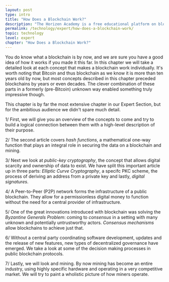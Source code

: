 ```yaml
---
layout: post
type: intro
title: "How Does a Blockchain Work?"
description: "The Horizen Academy is a free educational platform on blockchain technology, cryptocurrency, and privacy. This chapter is is not available yet. We add content frequently, sign up for our newsletter for notifications when it's released."
permalink: /technology/expert/how-does-a-blockchain-work/
topic: technology
level: expert
chapter: "How Does a Blockchain Work?"
---
```


You do know what a blockchain is by now, and we are sure you have a good idea of how it works if you made it this far. In this chapter we will take a detailed look at each concept that makes a blockchain work individually. It's worth noting that Bitcoin and thus blockchain as we know it is  more than ten years old by now, but most concepts described in this chapter preceded blockchains by years or even decades. The clever combination of these parts in a formerly (pre-Bitcoin) unknown way enabled something truly impressive though.

This chapter is by far the most extensive chapter in our Expert Section, but for the ambitious audience we didn't spare much detail.

1/ First, we will give you an overview of the concepts to come and try to build a logical connection between them with a high-level description of their purpose.

2/ The second article covers *hash functions*, a mathematical one-way function that plays an integral role in securing the data on a blockchain and mining.

3/ Next we look at *public-key cryptography*, the concept that allows digital scarcity and ownership of data to exist. We have split this important article up in three parts: *Elliptic Curve Cryptography*, a specifc PKC scheme, the process of deriving an address from a private key and lastly, *digital signatures*.

4/ A Peer-to-Peer (P2P) network forms the infrastructure of a public blockchain. They allow for a permissionless digital money to function without the need for a central provider of infrastructure.

5/ One of the great innovations introduced with blockchain was solving the *Byzantine Generals Problem*: coming to *consensus* in a setting with many unknown and potentially untrustworthy actors. *Consensus mechanisms* allow blockchains to achieve just that.

6/ Without a central party coordinating software development, updates and the release of new features, new types of decentralized governance have emerged. We take a look at some of the decision making processes in public blockchain protocols.

7/ Lastly, we will look and mining. By now mining has become an entire industry, using highly specific hardware and operating in a very competitive market. We will try to paint a wholistic picture of how miners operate.
